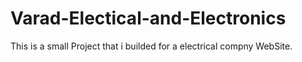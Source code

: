 # Varad-Electical-and-Electronics
This is a small Project that i builded for a electrical compny WebSite.
